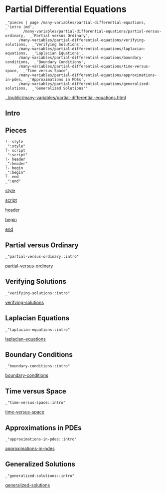 # Partial Differential Equations

    _"pieces | page /many-variables/partial-differential-equations, _'intro |md',
            /many-variables/partial-differential-equations/partial-versus-ordinary,  _'Partial versus Ordinary',
          /many-variables/partial-differential-equations/verifying-solutions,  _'Verifying Solutions',
          /many-variables/partial-differential-equations/laplacian-equations,  _'Laplacian Equations',
          /many-variables/partial-differential-equations/boundary-conditions,  _'Boundary Conditions',
          /many-variables/partial-differential-equations/time-versus-space,  _'Time versus Space',
          /many-variables/partial-differential-equations/approximations-in-pdes,  _'Approximations in PDEs',
          /many-variables/partial-differential-equations/generalized-solutions,  _'Generalized Solutions'"

[../public/many-variables/partial-differential-equations.html](# "save:")


## Intro

## Pieces

    !- style
    _":style"
    !- script
    _":script"
    !- header
    _":header"
    !- begin
    _":begin"
    !- end
    _":end"

[style]() 

[script]()

[header]()

[begin]()

[end]()

## Partial versus Ordinary

    _"partial-versus-ordinary::intro"


[partial-versus-ordinary](pages/many-variables_partial-differential-equations_partial-versus-ordinary.md "load:")

## Verifying Solutions

    _"verifying-solutions::intro"


[verifying-solutions](pages/many-variables_partial-differential-equations_verifying-solutions.md "load:")

## Laplacian Equations

    _"laplacian-equations::intro"


[laplacian-equations](pages/many-variables_partial-differential-equations_laplacian-equations.md "load:")

## Boundary Conditions

    _"boundary-conditions::intro"


[boundary-conditions](pages/many-variables_partial-differential-equations_boundary-conditions.md "load:")

## Time versus Space

    _"time-versus-space::intro"


[time-versus-space](pages/many-variables_partial-differential-equations_time-versus-space.md "load:")

## Approximations in PDEs

    _"approximations-in-pdes::intro"


[approximations-in-pdes](pages/many-variables_partial-differential-equations_approximations-in-pdes.md "load:")

## Generalized Solutions

    _"generalized-solutions::intro"


[generalized-solutions](pages/many-variables_partial-differential-equations_generalized-solutions.md "load:")